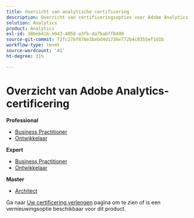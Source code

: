 ```yaml
---
title: Overzicht van analytische certificering
description: Overzicht van certificeringsopties voor Adobe Analytics
solution: Analytics
product: Analytics
exl-id: 38beb41b-b943-4058-a3fb-da7babff8499
source-git-commit: 73fc27bf870e3bebd4d1736e772b4c8355ef1d1b
workflow-type: tm+mt
source-wordcount: '41'
ht-degree: 31%

---
```


# Overzicht van Adobe Analytics-certificering

**Professional**

* [Business Practitioner](/help/certifications/aa/aa-p-business.md) <!--AD0-E212-->
* [Ontwikkelaar](/help/certifications/aa/aa-p-developer.md) <!--AD0-E213-->

**Expert**

* [Business Practitioner](/help/certifications/aa/aa-e-business.md) <!--AD0-E208-->
* [Ontwikkelaar](/help/certifications/aa/aa-e-developer.md) <!--AD0-E209-->

**Master**

* [Architect](/help/certifications/aa/aa-m-architect.md) <!--AD0-E207-->

Ga naar [Uw certificering verlengen](/help/certifications/renew.md) pagina om te zien of is een vernieuwingsoptie beschikbaar voor dit product.
